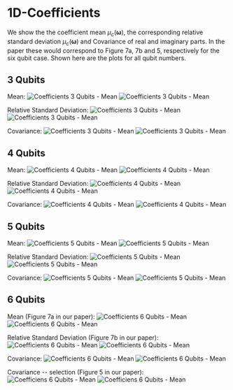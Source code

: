 # 1D-Coefficients


We show the the coefficient mean $\mu_c(\boldsymbol{\omega})$, the corresponding relative standard deviation $\mu_c(\boldsymbol{\omega})$ and Covariance of real and imaginary parts. In the paper these would correspond to Figure 7a, 7b and 5, respectively for the six qubit case. Shown here are the plots for all qubit numbers.

## 3 Qubits

Mean:
![Coefficients 3 Qubits - Mean](figures/coeff_mean_qubits3_light.png#only-light)
![Coefficients 3 Qubits - Mean](figures/coeff_mean_qubits3_dark.png#only-dark)

Relative Standard Deviation:
![Coefficients 3 Qubits - Mean](figures/coeff_sd_qubits3_light.png#only-light)
![Coefficients 3 Qubits - Mean](figures/coeff_sd_qubits3_dark.png#only-dark)

Covariance:
![Coefficients 3 Qubits - Mean](figures/coeff_covar_qubits3_light.png#only-light)
![Coefficients 3 Qubits - Mean](figures/coeff_covar_qubits3_dark.png#only-dark)


## 4 Qubits

Mean:
![Coefficients 4 Qubits - Mean](figures/coeff_mean_qubits4_light.png#only-light)
![Coefficients 4 Qubits - Mean](figures/coeff_mean_qubits4_dark.png#only-dark)

Relative Standard Deviation:
![Coefficients 4 Qubits - Mean](figures/coeff_sd_qubits4_light.png#only-light)
![Coefficients 4 Qubits - Mean](figures/coeff_sd_qubits4_dark.png#only-dark)

Covariance:
![Coefficients 4 Qubits - Mean](figures/coeff_covar_qubits4_light.png#only-light)
![Coefficients 4 Qubits - Mean](figures/coeff_covar_qubits4_dark.png#only-dark)


## 5 Qubits

Mean:
![Coefficients 5 Qubits - Mean](figures/coeff_mean_qubits5_light.png#only-light)
![Coefficients 5 Qubits - Mean](figures/coeff_mean_qubits5_dark.png#only-dark)

Relative Standard Deviation:
![Coefficients 5 Qubits - Mean](figures/coeff_sd_qubits5_light.png#only-light)
![Coefficients 5 Qubits - Mean](figures/coeff_sd_qubits5_dark.png#only-dark)

Covariance:
![Coefficients 5 Qubits - Mean](figures/coeff_covar_qubits5_light.png#only-light)
![Coefficients 5 Qubits - Mean](figures/coeff_covar_qubits5_dark.png#only-dark)


## 6 Qubits

Mean (Figure 7a in our paper):
![Coefficients 6 Qubits - Mean](figures/coeff_mean_qubits6_light.png#only-light)
![Coefficients 6 Qubits - Mean](figures/coeff_mean_qubits6_dark.png#only-dark)

Relative Standard Deviation (Figure 7b in our paper):
![Coefficients 6 Qubits - Mean](figures/coeff_sd_qubits6_light.png#only-light)
![Coefficients 6 Qubits - Mean](figures/coeff_sd_qubits6_dark.png#only-dark)

Covariance:
![Coefficients 6 Qubits - Mean](figures/coeff_covar_qubits6_light.png#only-light)
![Coefficients 6 Qubits - Mean](figures/coeff_covar_qubits6_dark.png#only-dark)

Covariance -- selection (Figure 5 in our paper):
![Coefficiens 6 Qubits - Mean](figures/coeff_covar_qubits6_sel_light.png#only-light)
![Coefficiens 6 Qubits - Mean](figures/coeff_covar_qubits6_sel_dark.png#only-dark)
